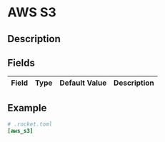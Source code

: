 # AWS S3

## Description

## Fields

| Field | Type | Default Value | Description |
| ----- | -----| ------------- |------------ |


## Example

```toml
# .rocket.toml
[aws_s3]
```
